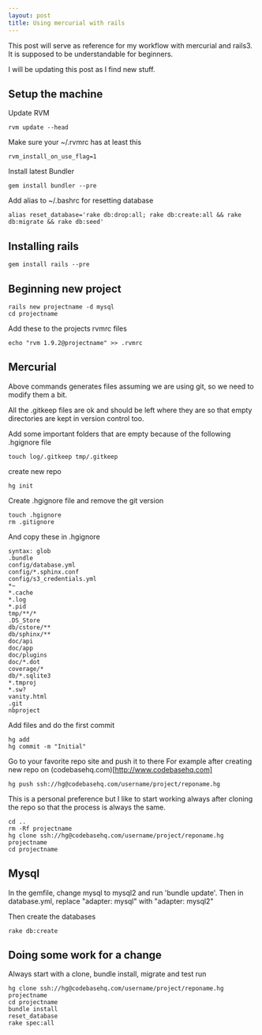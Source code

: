 ```yaml
---
layout: post
title: Using mercurial with rails
---
```


This post will serve as reference for my workflow with mercurial and rails3.
It is supposed to be understandable for beginners.

I will be updating this post as I find new stuff.

Setup the machine
---------------------

Update RVM

    rvm update --head

Make sure your ~/.rvmrc has at least this

    rvm_install_on_use_flag=1
    
Install latest Bundler

    gem install bundler --pre
    
Add alias to ~/.bashrc for resetting database

    alias reset_database='rake db:drop:all; rake db:create:all && rake db:migrate && rake db:seed'

Installing rails
---------------------

    gem install rails --pre

Beginning new project
---------------------

    rails new projectname -d mysql
    cd projectname
    
Add these to the projects rvmrc files

    echo "rvm 1.9.2@projectname" >> .rvmrc
    
Mercurial
------------

Above commands generates files assuming we are using git, so we need to modify them a bit.

All the .gitkeep files are ok and should be left where they are so that empty directories are kept in version control too.

Add some important folders that are empty because of the following .hgignore file

    touch log/.gitkeep tmp/.gitkeep

create new repo

    hg init

Create .hgignore file and remove the git version

    touch .hgignore
    rm .gitignore
    
And copy these in .hgignore

    syntax: glob
    .bundle
    config/database.yml
    config/*.sphinx.conf
    config/s3_credentials.yml
    *~
    *.cache
    *.log
    *.pid
    tmp/**/*
    .DS_Store
    db/cstore/**
    db/sphinx/**
    doc/api
    doc/app
    doc/plugins
    doc/*.dot
    coverage/*
    db/*.sqlite3
    *.tmproj
    *.sw?
    vanity.html
    .git
    nbproject
    

Add files and do the first commit

    hg add
    hg commit -m "Initial"
    
Go to your favorite repo site and push it to there
For example after creating new repo on (codebasehq.com)[http://www.codebasehq.com]

    hg push ssh://hg@codebasehq.com/username/project/reponame.hg
    
This is a personal preference but I like to start working always after cloning the repo so that the process is always the same.

    cd ..
    rm -Rf projectname
    hg clone ssh://hg@codebasehq.com/username/project/reponame.hg projectname
    cd projectname
    
Mysql
----------

In the gemfile, change mysql to mysql2 and run 'bundle update'.
Then in database.yml, replace "adapter: mysql" with "adapter: mysql2"

Then create the databases

    rake db:create


Doing some work for a change
----------------------------

Always start with a clone, bundle install, migrate and test run

    hg clone ssh://hg@codebasehq.com/username/project/reponame.hg projectname
    cd projectname
    bundle install
    reset_database
    rake spec:all



